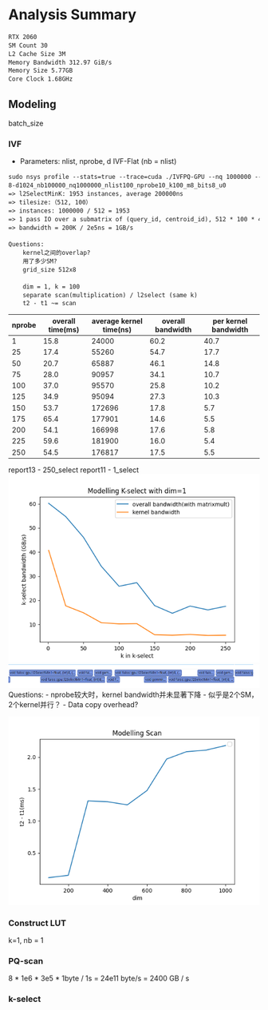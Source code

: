 # Analysis Summary

```txt
RTX 2060
SM Count 30
L2 Cache Size 3M
Memory Bandwidth 312.97 GiB/s
Memory Size 5.77GB
Core Clock 1.68GHz
```

## Modeling
batch_size
### IVF
- Parameters: nlist, nprobe, d
IVF-Flat (nb = nlist)

```txt
sudo nsys profile --stats=true --trace=cuda ./IVFPQ-GPU --nq 1000000 --nlist 100000 --nprobe 100 --k 100
8-d1024_nb100000_nq1000000_nlist100_nprobe10_k100_m8_bits8_u0
=> l2SelectMinK: 1953 instances, average 200000ns
=> tilesize:（512, 100）
=> instances: 1000000 / 512 = 1953
=> 1 pass IO over a submatrix of (query_id, centroid_id), 512 * 100 * 4Byte = 200KB, 
=> bandwidth = 200K / 2e5ns = 1GB/s 

Questions:
    kernel之间的overlap? 
    用了多少SM?
    grid_size 512x8

    dim = 1, k = 100
    separate scan(multiplication) / l2select (same k)
    t2 - t1 ~= scan
```

| nprobe | overall time(ms) | average kernel time(ns) | overall bandwidth | per kernel bandwidth |
| - | - | - | - | - |
| 1 | 15.8 | 24000 | 60.2 | 40.7 |
| 25 | 17.4 | 55260 | 54.7 | 17.7 |
| 50 | 20.7 | 65887 | 46.1 | 14.8 |
| 75 | 28.0 | 90957 | 34.1 | 10.7 |
| 100 | 37.0 | 95570 | 25.8 | 10.2 |
| 125 | 34.9 | 95094 | 27.3 | 10.3 | 
| 150 | 53.7 | 172696 | 17.8 | 5.7 |
| 175 | 65.4 | 177901 | 14.6 | 5.5 |
| 200 | 54.1 | 166998 | 17.6 | 5.8 |
| 225 | 59.6 | 181900 | 16.0 | 5.4 |
| 250 | 54.5 | 176817 | 17.5 | 5.5 |

report13 - 250_select
report11 - 1_select
![](my/Modelling_K-select_with_dim=1.png)
![](my/k_select_SMs.png)
Questions:
    - nprobe较大时，kernel bandwidth并未显著下降
    - 似乎是2个SM，2个kernel并行？
    - Data copy overhead?

![](my/modeling_scan.png)

### Construct LUT
k=1, nb = 1
### PQ-scan

8 * 1e6 * 3e5 * 1byte / 1s = 24e11 byte/s = 2400 GB / s
### k-select